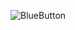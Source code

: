 ![BlueButton](https://user-images.githubusercontent.com/77009603/172500558-34840898-ee6e-4092-b554-3e03f076ab89.jpeg)

